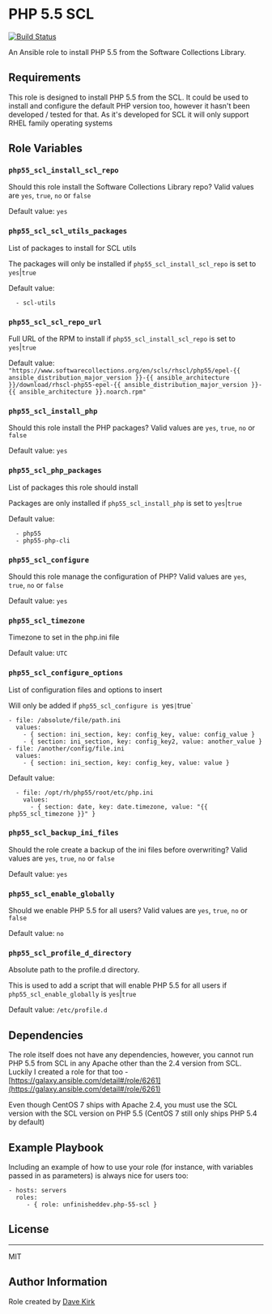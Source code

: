 # PHP 5.5 SCL

[![Build Status](https://travis-ci.org/unfinisheddev/ansible-php-55-scl.svg?branch=master)](https://travis-ci.org/unfinisheddev/ansible-php-55-scl)

An Ansible role to install PHP 5.5 from the Software Collections Library.

## Requirements

This role is designed to install PHP 5.5 from the SCL. It could be used to install and configure the default PHP version too, however it hasn't been developed / tested
for that. As it's developed for SCL it will only support RHEL family operating systems

## Role Variables

### `php55_scl_install_scl_repo`

Should this role install the Software Collections Library repo? Valid values are `yes`, `true`, `no` or `false`

Default value: `yes`


### `php55_scl_scl_utils_packages`

List of packages to install for SCL utils

The packages will only be installed if `php55_scl_install_scl_repo` is set to `yes`|`true`

Default value:
```
  - scl-utils
```

### `php55_scl_scl_repo_url`

Full URL of the RPM to install if `php55_scl_install_scl_repo` is set to `yes`|`true`

Default value: `"https://www.softwarecollections.org/en/scls/rhscl/php55/epel-{{ ansible_distribution_major_version }}-{{ ansible_architecture }}/download/rhscl-php55-epel-{{ ansible_distribution_major_version }}-{{ ansible_architecture }}.noarch.rpm"`

### `php55_scl_install_php`

Should this role install the PHP packages? Valid values are `yes`, `true`, `no` or `false`

Default value: `yes`


### `php55_scl_php_packages`

List of packages this role should install

Packages are only installed if `php55_scl_install_php` is set to `yes`|`true`

Default value:
```
  - php55
  - php55-php-cli
```

### `php55_scl_configure`

Should this role manage the configuration of PHP? Valid values are `yes`, `true`, `no` or `false`

Default value: `yes`


### `php55_scl_timezone`

Timezone to set in the php.ini file

Default value: `UTC`

### `php55_scl_configure_options`
      
List of configuration files and options to insert

Will only be added if `php55_scl_configure is `yes`|`true`

```
- file: /absolute/file/path.ini
  values:
    - { section: ini_section, key: config_key, value: config_value }
    - { section: ini_section, key: config_key2, value: another_value }
- file: /another/config/file.ini
  values:
    - { section: ini_section, key: config_key, value: value }
```

Default value:
```
  - file: /opt/rh/php55/root/etc/php.ini
    values:
      - { section: date, key: date.timezone, value: "{{ php55_scl_timezone }}" }
```

### `php55_scl_backup_ini_files`

Should the role create a backup of the ini files before overwriting? Valid values are `yes`, `true`, `no` or `false`

Default value: `yes`

### `php55_scl_enable_globally`

Should we enable PHP 5.5 for all users? Valid values are `yes`, `true`, `no` or `false`

Default value: `no`

### `php55_scl_profile_d_directory`

Absolute path to the profile.d directory.

This is used to add a script that will enable PHP 5.5 for all users if `php55_scl_enable_globally` is `yes`|`true`

Default value: `/etc/profile.d`

## Dependencies

The role itself does not have any dependencies, however, you cannot run PHP 5.5 from SCL in any Apache other than the 2.4 version from SCL. Luckily I created a
role for that too - [https://galaxy.ansible.com/detail#/role/6261](https://galaxy.ansible.com/detail#/role/6261)

Even though CentOS 7 ships with Apache 2.4, you must use the SCL version with the SCL version on PHP 5.5 (CentOS 7 still only ships PHP 5.4 by default)

## Example Playbook

Including an example of how to use your role (for instance, with variables passed in as parameters) is always nice for users too:

    - hosts: servers
      roles:
         - { role: unfinisheddev.php-55-scl }

## License
-------

MIT

## Author Information

Role created by [Dave Kirk](http://unfinisheddev.com)